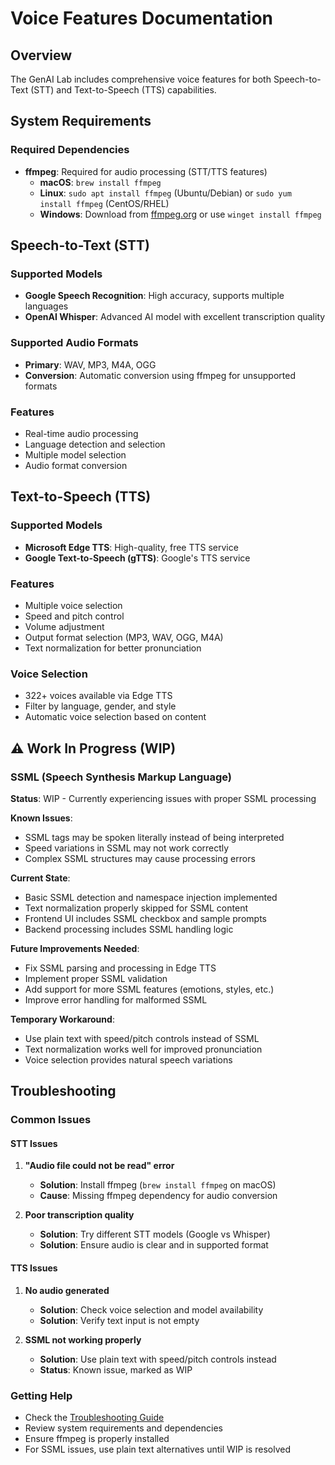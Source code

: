 # Voice Features Documentation

## Overview
The GenAI Lab includes comprehensive voice features for both Speech-to-Text (STT) and Text-to-Speech (TTS) capabilities.

## System Requirements

### Required Dependencies
- **ffmpeg**: Required for audio processing (STT/TTS features)
  - **macOS**: `brew install ffmpeg`
  - **Linux**: `sudo apt install ffmpeg` (Ubuntu/Debian) or `sudo yum install ffmpeg` (CentOS/RHEL)
  - **Windows**: Download from [ffmpeg.org](https://ffmpeg.org/download.html) or use `winget install ffmpeg`

## Speech-to-Text (STT)

### Supported Models
- **Google Speech Recognition**: High accuracy, supports multiple languages
- **OpenAI Whisper**: Advanced AI model with excellent transcription quality

### Supported Audio Formats
- **Primary**: WAV, MP3, M4A, OGG
- **Conversion**: Automatic conversion using ffmpeg for unsupported formats

### Features
- Real-time audio processing
- Language detection and selection
- Multiple model selection
- Audio format conversion

## Text-to-Speech (TTS)

### Supported Models
- **Microsoft Edge TTS**: High-quality, free TTS service
- **Google Text-to-Speech (gTTS)**: Google's TTS service

### Features
- Multiple voice selection
- Speed and pitch control
- Volume adjustment
- Output format selection (MP3, WAV, OGG, M4A)
- Text normalization for better pronunciation

### Voice Selection
- 322+ voices available via Edge TTS
- Filter by language, gender, and style
- Automatic voice selection based on content

## ⚠️ Work In Progress (WIP)

### SSML (Speech Synthesis Markup Language)
**Status**: WIP - Currently experiencing issues with proper SSML processing

**Known Issues**:
- SSML tags may be spoken literally instead of being interpreted
- Speed variations in SSML may not work correctly
- Complex SSML structures may cause processing errors

**Current State**:
- Basic SSML detection and namespace injection implemented
- Text normalization properly skipped for SSML content
- Frontend UI includes SSML checkbox and sample prompts
- Backend processing includes SSML handling logic

**Future Improvements Needed**:
- Fix SSML parsing and processing in Edge TTS
- Implement proper SSML validation
- Add support for more SSML features (emotions, styles, etc.)
- Improve error handling for malformed SSML

**Temporary Workaround**:
- Use plain text with speed/pitch controls instead of SSML
- Text normalization works well for improved pronunciation
- Voice selection provides natural speech variations

## Troubleshooting

### Common Issues

#### STT Issues
1. **"Audio file could not be read" error**
   - **Solution**: Install ffmpeg (`brew install ffmpeg` on macOS)
   - **Cause**: Missing ffmpeg dependency for audio conversion

2. **Poor transcription quality**
   - **Solution**: Try different STT models (Google vs Whisper)
   - **Solution**: Ensure audio is clear and in supported format

#### TTS Issues
1. **No audio generated**
   - **Solution**: Check voice selection and model availability
   - **Solution**: Verify text input is not empty

2. **SSML not working properly**
   - **Solution**: Use plain text with speed/pitch controls instead
   - **Status**: Known issue, marked as WIP

### Getting Help
- Check the [Troubleshooting Guide](../docs/TROUBLESHOOTING.md)
- Review system requirements and dependencies
- Ensure ffmpeg is properly installed
- For SSML issues, use plain text alternatives until WIP is resolved 